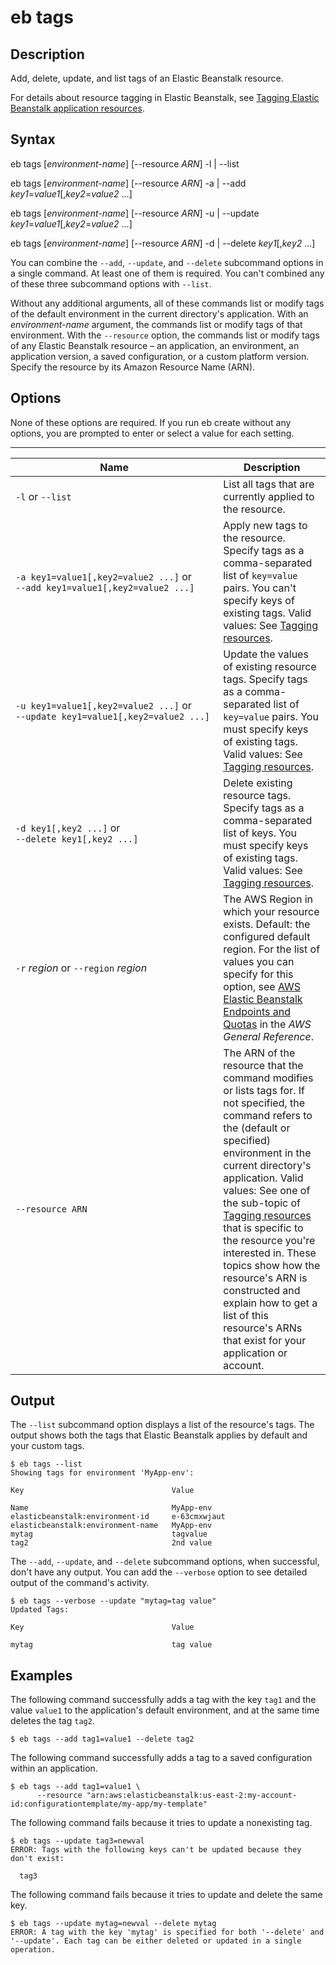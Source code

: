 # eb tags<a name="eb3-tags"></a>

## Description<a name="eb3-tagsdescription"></a>

Add, delete, update, and list tags of an Elastic Beanstalk resource\.

For details about resource tagging in Elastic Beanstalk, see [Tagging Elastic Beanstalk application resources](applications-tagging-resources.md)\.

## Syntax<a name="eb3-tagsyntax"></a>

eb tags \[*environment\-name*\] \[\-\-resource *ARN*\] \-l \| \-\-list

eb tags \[*environment\-name*\] \[\-\-resource *ARN*\] \-a \| \-\-add *key1*=*value1*\[,*key2*=*value2* \.\.\.\]

eb tags \[*environment\-name*\] \[\-\-resource *ARN*\] \-u \| \-\-update *key1*=*value1*\[,*key2*=*value2* \.\.\.\]

eb tags \[*environment\-name*\] \[\-\-resource *ARN*\] \-d \| \-\-delete *key1*\[,*key2* \.\.\.\]

You can combine the `--add`, `--update`, and `--delete` subcommand options in a single command\. At least one of them is required\. You can't combined any of these three subcommand options with `--list`\.

Without any additional arguments, all of these commands list or modify tags of the default environment in the current directory's application\. With an *environment\-name* argument, the commands list or modify tags of that environment\. With the `--resource` option, the commands list or modify tags of any Elastic Beanstalk resource – an application, an environment, an application version, a saved configuration, or a custom platform version\. Specify the resource by its Amazon Resource Name \(ARN\)\.

## Options<a name="eb3-tagsoptions"></a>

None of these options are required\. If you run eb create without any options, you are prompted to enter or select a value for each setting\.


****  

|  Name  |  Description  | 
| --- | --- | 
|  `-l` or `--list`  |  List all tags that are currently applied to the resource\.  | 
|  `-﻿a key1=value1[,key2=value2 ...]` or `-﻿-﻿add key1=value1[,key2=value2 ...]`  |  Apply new tags to the resource\. Specify tags as a comma\-separated list of `key=value` pairs\. You can't specify keys of existing tags\. Valid values: See [Tagging resources](applications-tagging-resources.md)\.  | 
|  `-﻿u key1=value1[,key2=value2 ...]` or `-﻿-﻿update key1=value1[,key2=value2 ...]`  |  Update the values of existing resource tags\. Specify tags as a comma\-separated list of `key=value` pairs\. You must specify keys of existing tags\. Valid values: See [Tagging resources](applications-tagging-resources.md)\.  | 
|  `-﻿d key1[,key2 ...]` or `-﻿-﻿delete key1[,key2 ...]`  |  Delete existing resource tags\. Specify tags as a comma\-separated list of keys\. You must specify keys of existing tags\. Valid values: See [Tagging resources](applications-tagging-resources.md)\.  | 
|  `-r` *region* or `--region` *region*  |  The AWS Region in which your resource exists\. Default: the configured default region\. For the list of values you can specify for this option, see [AWS Elastic Beanstalk Endpoints and Quotas](https://docs.aws.amazon.com/general/latest/gr/elasticbeanstalk.html) in the *AWS General Reference*\.  | 
|  `-﻿-﻿resource ARN`  |  The ARN of the resource that the command modifies or lists tags for\. If not specified, the command refers to the \(default or specified\) environment in the current directory's application\. Valid values: See one of the sub\-topic of [Tagging resources](applications-tagging-resources.md) that is specific to the resource you're interested in\. These topics show how the resource's ARN is constructed and explain how to get a list of this resource's ARNs that exist for your application or account\.  | 

## Output<a name="eb3-tagsoutput"></a>

The `--list` subcommand option displays a list of the resource's tags\. The output shows both the tags that Elastic Beanstalk applies by default and your custom tags\.

```
$ eb tags --list
Showing tags for environment 'MyApp-env':

Key                                 Value

Name                                MyApp-env
elasticbeanstalk:environment-id     e-63cmxwjaut
elasticbeanstalk:environment-name   MyApp-env
mytag                               tagvalue
tag2                                2nd value
```

The `--add`, `--update`, and `--delete` subcommand options, when successful, don't have any output\. You can add the `--verbose` option to see detailed output of the command's activity\.

```
$ eb tags --verbose --update "mytag=tag value"
Updated Tags:

Key                                 Value

mytag                               tag value
```

## Examples<a name="eb3-tagsexamples"></a>

The following command successfully adds a tag with the key `tag1` and the value `value1` to the application's default environment, and at the same time deletes the tag `tag2`\.

```
$ eb tags --add tag1=value1 --delete tag2
```

The following command successfully adds a tag to a saved configuration within an application\.

```
$ eb tags --add tag1=value1 \
      --resource "arn:aws:elasticbeanstalk:us-east-2:my-account-id:configurationtemplate/my-app/my-template"
```

The following command fails because it tries to update a nonexisting tag\.

```
$ eb tags --update tag3=newval
ERROR: Tags with the following keys can't be updated because they don't exist:

  tag3
```

The following command fails because it tries to update and delete the same key\.

```
$ eb tags --update mytag=newval --delete mytag
ERROR: A tag with the key 'mytag' is specified for both '--delete' and '--update'. Each tag can be either deleted or updated in a single operation.
```